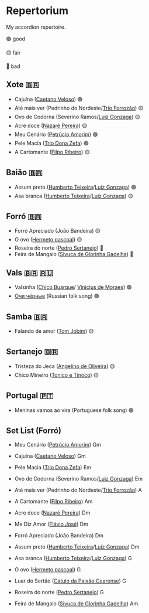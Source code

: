# Repertorium
My accordion repertoire.

:green_circle: good 

:yellow_circle: fair

:red_circle: bad



## Xote :brazil:
- Cajuína ([Caetano Veloso](https://en.wikipedia.org/wiki/Caetano_Veloso)) :green_circle:
- Até mais ver (Pedrinho do Nordeste/[Trio Forrozão](https://pt.wikipedia.org/wiki/Trio_Forroz%C3%A3o)) :yellow_circle:
- Ovo de Codorna (Severino Ramos/[Luiz Gonzaga](https://en.wikipedia.org/wiki/Luiz_Gonzaga)) :yellow_circle:
- Acre doce ([Nazaré Pereira](https://pt.wikipedia.org/wiki/Nazar%C3%A9_Pereira)) :yellow_circle:
- Meu Cenário ([Petrúcio Amorim](https://pt.wikipedia.org/wiki/Petr%C3%BAcio_Amorim)) :green_circle:
- Pele Macia ([Trio Dona Zefa](http://www.triodonazefa.com.br/o-trio)) :green_circle:
- A Cartomante ([Filpo Ribeiro](https://www.instagram.com/filpoeafeira/)) :yellow_circle:

## Baião :brazil:
- Assum preto ([Humberto Teixeira](https://en.wikipedia.org/wiki/Humberto_Teixeira)/[Luiz Gonzaga](https://en.wikipedia.org/wiki/Luiz_Gonzaga)) :green_circle:
- Asa branca ([Humberto Teixeira](https://en.wikipedia.org/wiki/Humberto_Teixeira)/[Luiz Gonzaga](https://en.wikipedia.org/wiki/Luiz_Gonzaga)) :yellow_circle:

## Forró :brazil:
- Forró Apreciado (João Bandeira) :yellow_circle:
- O ovo ([Hermeto pascoal](https://en.wikipedia.org/wiki/Hermeto_Pascoal)) :yellow_circle:
- Roseira do norte ([Pedro Sertanejo](https://pt.wikipedia.org/wiki/Pedro_Sertanejo)) :red_circle:
- Feira de Mangaio ([Sivuca de Glorinha Gadelha](https://en.wikipedia.org/wiki/Sivuca)) :red_circle:

## Vals :brazil: :ru:
- Valsinha ([Chico Buarque](https://en.wikipedia.org/wiki/Chico_Buarque)/ [Vinicius de Moraes](https://en.wikipedia.org/wiki/Vinicius_de_Moraes)) :green_circle:
- [Очи чёрные](https://en.wikipedia.org/wiki/Dark_Eyes_(song) "Dark eyes") (Russian folk song) :green_circle:

## Samba :brazil:
- Falando de amor ([Tom Jobim](https://en.wikipedia.org/wiki/Ant%C3%B4nio_Carlos_Jobim)) :yellow_circle:

## Sertanejo :brazil:
- Tristeza do Jeca ([Angelino de Oliveira](https://pt.wikipedia.org/wiki/Angelino_de_Oliveira)) :yellow_circle:
- Chico Mineiro ([Tonico e Tinoco](https://en.wikipedia.org/wiki/Tonico_%26_Tinoco)) :yellow_circle:

## Portugal :portugal:
- Meninas vamos ao vira (Portuguese folk song) :green_circle:



## Set List (Forró)

- Meu Cenário ([Petrúcio Amorim](https://pt.wikipedia.org/wiki/Petr%C3%BAcio_Amorim)) Gm
- Cajuína ([Caetano Veloso](https://en.wikipedia.org/wiki/Caetano_Veloso)) Gm

- Pele Macia ([Trio Dona Zefa](http://www.triodonazefa.com.br/o-trio)) Em
- Ovo de Codorna (Severino Ramos/[Luiz Gonzaga](https://en.wikipedia.org/wiki/Luiz_Gonzaga)) Em

- Até mais ver (Pedrinho do Nordeste/[Trio Forrozão](https://pt.wikipedia.org/wiki/Trio_Forroz%C3%A3o)) A

- A Cartomante ([Filpo Ribeiro](https://www.instagram.com/filpoeafeira/)) Am

- Acre doce ([Nazaré Pereira](https://pt.wikipedia.org/wiki/Nazar%C3%A9_Pereira)) Dm
- Me Diz Amor ([Flávio José](https://pt.wikipedia.org/wiki/Fl%C3%A1vio_Jos%C3%A9)) Dm


- Forró Apreciado (João Bandeira) Dm
- Assum preto ([Humberto Teixeira](https://en.wikipedia.org/wiki/Humberto_Teixeira)/[Luiz Gonzaga](https://en.wikipedia.org/wiki/Luiz_Gonzaga)) Dm

- Asa branca ([Humberto Teixeira](https://en.wikipedia.org/wiki/Humberto_Teixeira)/[Luiz Gonzaga](https://en.wikipedia.org/wiki/Luiz_Gonzaga)) G
- O ovo ([Hermeto pascoal](https://en.wikipedia.org/wiki/Hermeto_Pascoal)) G
- Luar do Sertão ([Catulo da Paixão Cearense](https://pt.wikipedia.org/wiki/Catulo_da_Paix%C3%A3o_Cearense)) G
- Roseira do norte ([Pedro Sertanejo](https://pt.wikipedia.org/wiki/Pedro_Sertanejo)) G

- Feira de Mangaio ([Sivuca de Glorinha Gadelha](https://en.wikipedia.org/wiki/Sivuca)) Am
